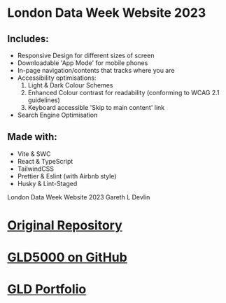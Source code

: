 # London Data Week Website 2023

## Includes:

- Responsive Design for different sizes of screen
- Downloadable 'App Mode' for mobile phones
- In-page navigation/contents that tracks where you are
- Accessibility optimisations:
  1. Light & Dark Colour Schemes
  2. Enhanced Colour contrast for readability (conforming to WCAG 2.1 guidelines)
  3. Keyboard accessible 'Skip to main content' link
- Search Engine Optimisation

## Made with:

- Vite & SWC
- React & TypeScript
- TailwindCSS
- Prettier & Eslint (with Airbnb style)
- Husky & Lint-Staged

London Data Week Website 2023 Gareth L Devlin

# [Original Repository](https://github.com/GLD5000/LDW-GLD)

# [GLD5000 on GitHub](https://github.com/GLD5000)

# [GLD Portfolio](https://gld-portfolio.vercel.app/)
